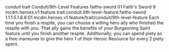 <ability>
  <metadata>
    <class>conduit</class>
    <feature_type>trait</feature_type>
    <file_dpath>Conduit/9th-Level Features</file_dpath>
    <item_id>faiths-sword</item_id>
    <item_index>01</item_index>
    <item_name>Faith&apos;s Sword</item_name>
    <level>9</level>
    <scc>mcdm.heroes.v1:feature.trait.conduit.9th-level-feature:faiths-sword</scc>
    <scdc>1.1.1:5.1.8.8:01</scdc>
    <source>mcdm.heroes.v1</source>
    <type>feature/trait/conduit/9th-level-feature</type>
  </metadata>
  <effects>
    <effect type="mundane">Each time you finish a respite, you can choose a willing hero ally who finished the respite with you. That ally gains the benefits of your Burgeoning Saint feature until you finish another respite. Additionally, you can spend piety as a free maneuver to give the hero 1 of their Heroic Resource for every 2 piety spent.</effect>
  </effects>
</ability>
